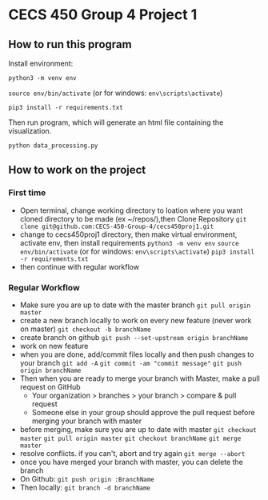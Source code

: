# CECS 450 Group 4 Project 1
## How to run this program
Install environment:

`python3 -m venv env`

`source env/bin/activate` (or for windows: `env\scripts\activate`)

`pip3 install -r requirements.txt`

Then run program, which will generate an html file containing the visualization.

`python data_processing.py`

## How to work on the project
### First time
* Open terminal, change working directory to loation where you want cloned directory to be made (ex ~/repos/),then Clone Repository
`git clone git@github.com:CECS-450-Group-4/cecs450proj1.git`
* change to cecs450proj1 directory, then make virtual environment, activate env, then install requirements
`python3 -m venv env`
`source env/bin/activate` (or for windows: `env\scripts\activate`)
`pip3 install -r requirements.txt`
* then continue with regular workflow
### Regular Workflow
* Make sure you are up to date with the master branch
`git pull origin master`
* create a new branch locally to work on every new feature (never work on master)
`git checkout -b branchName`
* create branch on github
`git push --set-upstream origin branchName`
* work on new feature
* when you are done, add/commit files locally and then push changes to your branch
`git add -A`
`git commit -am "commit message"`
`git push origin branchName`
* Then when you are ready to merge your branch with Master, make a pull request on GitHub
    * Your organization > branches > your branch > compare & pull request
    * Someone else in your group should approve the pull request before merging your branch with master
* before merging, make sure you are up to date with master
`git checkout master`
`git pull origin master`
`git checkout branchName`
`git merge master`
* resolve conflicts.  if you can't, abort and try again
`git merge --abort`
* once you have merged your branch with master, you can delete the branch
* On Github:
`git push origin :BranchName`
* Then locally:
`git branch -d branchName`
